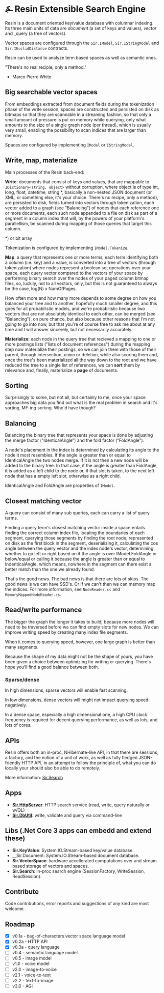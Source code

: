 # &#9084; Resin Extensible Search Engine

Resin is a document oriented key/value database with columnar indexing. 
Its three main units of data are _document_ (a set of keys and values), _vector_ and _query (a tree of vectors).

Vector spaces are configured through the `Sir.IModel`, `Sir.IStringModel` and `Sir.IEuclidDistance` contracts.

Resin can be used to analyze term based spaces as well as semantic ones. 

"There's no real recipie, only a method."

- Marco Pierre White

## Big searchable vector spaces

From embeddings extracted from document fields during the tokenization phase of the write session, spaces are
constructed and persisted on disk as bitmaps so that they are scannable in a streaming fashion, 
so that only a small amount of pressure is put on memory while querying, 
only what amounts to the size of a single graph node (per thread), which is usually very small, 
enabling the possibility to scan indices that are larger than memory. 

Spaces are configured by implementing `IModel` or `IStringModel`.

## Write, map, materialize

Main processes of the Resin back-end:

__Write__: documents that consist of keys and values, that are mappable to `IDictionary<string, object>` without corruption, where object is of type int, long, float, datetime, string *, basically a non-nested JSON document (or XML, or something else, it's your choice. There's no recipe, only a method), are persisted to disk, fields turned into vectors through tokenization, each vector added to a graph (see "Balancing") of nodes that each reference one or more documents, each such node appended to a file on disk as part of a segment in a column index that will, by the powers of your platform's parallellism, be scanned during mapping of those queries that target this column.

*) or bit array

Tokenization is configured by implementing `IModel.Tokenize`.

__Map__: a query that represents one or more terms, each term identifying both a column (i.e. key) and a value, is converted into a tree of vectors (through tokenization) where nodes represent a boolean set operations over your space, each query vector compared to the vectors of your space by performing binary search over the nodes of your paged column bitmap files, so, luckily, not to all vectors, only, but this is not guaranteed to always be the case, log(N) x NumOfPages. 

How often more and how many more depends to some degree on how you balanced your tree and to another, hopefully much smaller degree, and this goes for all probabilistic models, and we're probabilistic because two vectors that are not absolutely identical to each other, can be merged (see "Balancing"), on pure chance, but also because other reasons that I'm not going to go into now, but that you're of course free to ask me about at any time and I will answer sincerely, but not necessarily accurately.

__Materialize__: each node in the query tree that recieved a mapping to one or more postings lists ("lists of document references") during the mapping step now materialize their postings, so we can join them with those of their parent, through intersection, union or deletion, while also scoring them and, once the tree's been materialized all the way down to the root and we have reduced the tree to a single list of references, we can __sort__ them by relevance and, finally, materialize a __page__ of documents.

## Sorting

Surprisingly to some, but not all, but certainly to me, once your space approaches big data you find out what is the real problem in search and it's sorting, MF-ing sorting. Who'd have though?

## Balancing

Balancing the binary tree that represents your space is done by adjusting the merge factor ("IdenticalAngle") and the fold factor ("FoldAngle"). 

A node's placement in the index is determined by calculating its angle to the node it most resembles. If the angle is greater than or equal to IdenticalAngle the two nodes merge. If it is not then a new node will be added to the binary tree. In that case, if the angle is greater than FoldAngle, it is added as a left child to the node or, if that slot is taken, to the next left node that has a empty left slot, otherwise as a right child.

IdenticalAngle and FoldAngle are properties of `IModel`.

## Closest matching vector

A query can consist of many sub queries, each can carry a list of query terms. 

Finding a query term's closest matching vector inside a space entails finding the correct column index file, locating the boundaries of each segment, querying those segments by finding the root node, represented on disk as the first block in the segment, deserializing it, calculating the cos angle between the query vector and the index node's vector, determining whether to go left or right based on if the angle is over IModel.FoldAngle or below/equal or calling it because the angle is greater than or equal to IndenticalAngle, which means, nowhere in the segment can there exist a better match than the one we already found.

That's the good news. The bad news is that there are lots of skips. The good news is we can have SSD's. Or if we can't then we can memory map the indices. For more information, see `NodeReader.cs` and `MemoryMappedNodeReader.cs`.

## Read/write performance

The bigger the graph the longer it takes to build, 
because more nodes will need to be traversed before we can find empty slots for new nodes. 
We can improve writing speed by creating many index file segments.

When it comes to querying speed, however, one large graph is better than many segments.

Because the shape of my data might not be the shape of yours, 
you have been given a choice between optimizing for writing or querying. 
There's hope you'll find a good balance between both.

### Sparse/dense

In high dimensions, sparse vectors will enable fast scanning.

In low dimensions, dense vectors will might not impact querying speed negatively.

In a dense space, especially a high dimensional one, 
a high CPU clock frequency is required for decent querying performance, 
as well as lots, and lots of cores.

## APIs

Resin offers both an in-proc, NHibernate-like API, in that there are sessions, a factory, and the notion of a unit of work, 
as well as fully fledged JSON-friendly HTTP API, in an attempt to follow the principle of,
what you can do locally your should also be able to do remotely. 

More information: [Sir.Search](https://github.com/kreeben/resin/blob/master/src/Sir.Search/README.md)

## Apps

- __[Sir.HttpServer](https://github.com/kreeben/resin/blob/master/src/Sir.HttpServer/README.md)__: HTTP search service (read, write, query naturally or w/QL)
- __[Sir.DbUtil](https://github.com/kreeben/resin/blob/master/src/Sir.DbUtil/README.md)__: write, validate and query via command-line

## Libs (.Net Core 3 apps can embedd and extend these)

- __Sir.KeyValue__: System.IO.Stream-based key/value database.
- __Sir.Document: System.IO.Stream-based document database.
- __Sir.VectorSpace__: hardware accellerated computations over and stream based storage of vectors and spaces.
- __Sir.Search__: in-proc search engine (SessionFactory, WriteSession, ReadSession).

## Contribute

Code contributions, error reports and suggestions of any kind are most welcome.

## Roadmap

- [x] v0.1a - bag-of-characters vector space language model
- [x] v0.2a - HTTP API
- [x] v0.3a - query language
- [ ] v0.4 - semantic language model
- [ ] v0.5 - image model
- [ ] v1.0 - voice model
- [ ] v2.0 - image-to-voice
- [ ] v2.1 - voice-to-text
- [ ] v2.2 - text-to-image
- [ ] v3.0 - AGI
